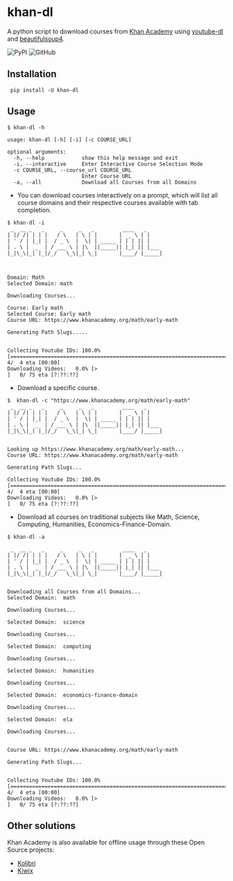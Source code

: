 # khan-dl

A python script to download courses from [Khan Academy](https://www.khanacademy.org) using [youtube-dl](https://github.com/ytdl-org/youtube-dl) and [beautifulsoup4](https://pypi.org/project/beautifulsoup4/).

![PyPI](https://img.shields.io/pypi/v/khan-dl?style=flat-square)
![GitHub](https://img.shields.io/github/license/rand-net/khan-dl?style=flat-square)

## Installation

```
 pip install -U khan-dl
```

## Usage

```
$ khan-dl -h

usage: khan-dl [-h] [-i] [-c COURSE_URL]

optional arguments:
  -h, --help            show this help message and exit
  -i, --interactive     Enter Interactive Course Selection Mode
  -c COURSE_URL, --course_url COURSE_URL
                        Enter Course URL
  -a, --all             Download all Courses from all Domains
```

- You can download courses interactively on a prompt, which will list all course
  domains and their respective courses available with tab completion.

```
$ khan-dl -i
 _  __ _   _     _     _   _         ____   _
| |/ /| | | |   / \   | \ | |       |  _ \ | |
| ' / | |_| |  / _ \  |  \| | _____ | | | || |
| . \ |  _  | / ___ \ | |\  ||_____|| |_| || |___
|_|\_\|_| |_|/_/   \_\|_| \_|       |____/ |_____|



Domain: Math
Selected Domain: math

Downloading Courses...

Course: Early math
Selected Course: Early math
Course URL: https://www.khanacademy.org/math/early-math

Generating Path Slugs.....


Collecting Youtube IDs: 100.0% [========================================================================================================================================>]   4/  4 eta [00:00]
Downloading Videos:   0.0% [>                                                                                                                                          ]   0/ 75 eta [?:??:??]
```

- Download a specific course.

```
$  khan-dl -c "https://www.khanacademy.org/math/early-math"
 _  __ _   _     _     _   _         ____   _
| |/ /| | | |   / \   | \ | |       |  _ \ | |
| ' / | |_| |  / _ \  |  \| | _____ | | | || |
| . \ |  _  | / ___ \ | |\  ||_____|| |_| || |___
|_|\_\|_| |_|/_/   \_\|_| \_|       |____/ |_____|


Looking up https://www.khanacademy.org/math/early-math...
Course URL: https://www.khanacademy.org/math/early-math

Generating Path Slugs...

Collecting Youtube IDs: 100.0% [========================================================================================================================================>]   4/  4 eta [00:00]
Downloading Videos:   0.0% [>                                                                                                                                          ]   0/ 75 eta [?:??:??]
```

- Download all courses on traditional subjects like Math, Science, Computing, Humanities, Economics-Finance-Domain.

```
$ khan-dl -a

 _  __ _   _     _     _   _         ____   _
| |/ /| | | |   / \   | \ | |       |  _ \ | |
| ' / | |_| |  / _ \  |  \| | _____ | | | || |
| . \ |  _  | / ___ \ | |\  ||_____|| |_| || |___
|_|\_\|_| |_|/_/   \_\|_| \_|       |____/ |_____|


Downloading all Courses from all Domains...
Selected Domain:  math

Downloading Courses...

Selected Domain:  science

Downloading Courses...

Selected Domain:  computing

Downloading Courses...

Selected Domain:  humanities

Downloading Courses...

Selected Domain:  economics-finance-domain

Downloading Courses...

Selected Domain:  ela

Downloading Courses...


Course URL: https://www.khanacademy.org/math/early-math

Generating Path Slugs...


Collecting Youtube IDs: 100.0% [========================================================================================================================================>]   4/  4 eta [00:00]
Downloading Videos:   0.0% [>                                                                                                                                          ]   0/ 75 eta [?:??:??]
```

## Other solutions

Khan Academy is also available for offline usage through these Open Source projects:

- [Kolibri](https://learningequality.org/kolibri/)
- [Kiwix](https://www.kiwix.org/)
